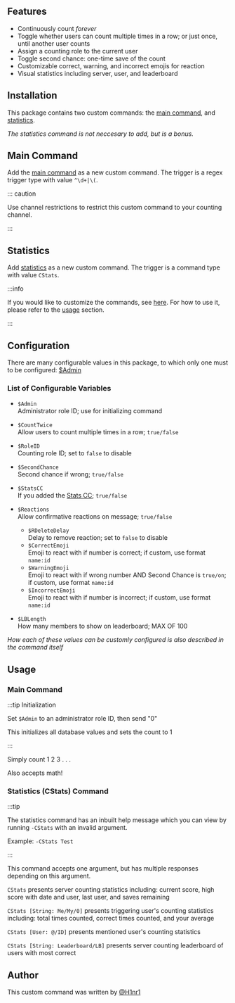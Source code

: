 ## Features

- Continuously count *forever*
- Toggle whether users can count multiple times in a row; or just once, until another user counts
- Assign a counting role to the current user
- Toggle second chance: one-time save of the count
- Customizable correct, warning, and incorrect emojis for reaction
- Visual statistics including server, user, and leaderboard

## Installation

This package contains two custom commands: the [main command](https://github.com/H1nr1/yagpdb-cc/blob/master/src/fun/counting/main.go.tmpl), and [statistics](https://github.com/H1nr1/yagpdb-cc/blob/master/src/fun/counting/stats.go.tmpl).

*The statistics command is not neccesary to add, but is a bonus.*

## Main Command

Add the [main command](https://github.com/H1nr1/yagpdb-cc/blob/master/src/fun/counting/main.go.tmpl) as a new custom command. The trigger is a regex trigger type with value `^\d+|\(`.

::: caution

Use channel restrictions to restrict this custom command to your counting channel.

:::

## Statistics

Add [statistics](https://github.com/H1nr1/yagpdb-cc/blob/master/src/fun/counting/stats.go.tmpl) as a new custom command. The trigger is a command type with value `CStats`.

:::info

If you would like to customize the commands, see [here](overview/#configuration). For how to use it, please refer to the [usage](overview/#usage) section.

:::

## Configuration

There are many configurable values in this package, to which only one must to be configured: [$Admin](https://github.com/H1nr1/yagpdb-cc/edit/master/website/docs/fun/counting/overview.md#list-of-configurable-variables)

### List of Configurable Variables

- `$Admin`<br />
Administrator role ID; use for initializing command

- `$CountTwice`<br />
Allow users to count multiple times in a row; `true/false`

- `$RoleID`<br />
Counting role ID; set to `false` to disable

- `$SecondChance`<br />
Second chance if wrong; `true/false`

- `$StatsCC`<br />
If you added the [Stats CC](https://github.com/H1nr1/yagpdb-cc/blob/master/src/fun/counting/stats.go.tmpl); `true/false`

- `$Reactions`<br />
Allow confirmative reactions on message; `true/false`

  - `$RDeleteDelay`<br />
  Delay to remove reaction; set to `false` to disable
  - `$CorrectEmoji`<br />
  Emoji to react with if number is correct; if custom, use format `name:id`
  - `$WarningEmoji`<br />
  Emoji to react with if wrong number AND Second Chance is `true/on`; if custom, use format `name:id`
  - `$IncorrectEmoji`<br />
  Emoji to react with if number is incorrect; if custom, use format `name:id`

- `$LBLength`<br />
How many members to show on leaderboard; MAX OF 100

*How each of these values can be customly configured is also described in the command itself*

## Usage

### Main Command

:::tip Initialization

Set `$Admin` to an administrator role ID, then send "0"

This initializes all database values and sets the count to 1

:::

Simply count 1 2 3 . . . 

Also accepts math!

### Statistics (CStats) Command

:::tip

The statistics command has an inbuilt help message which you can view by running `-CStats` with an invalid argument.

Example: `-CStats Test`

:::

This command accepts one argument, but has multiple responses depending on this argument.

`CStats` presents server counting statistics including: current score, high score with date and user, last user, and saves remaining

`CStats [String: Me/My/0]` presents triggering user's counting statistics including: total times counted, correct times counted, and your average

`CStats [User: @/ID]` presents mentioned user's counting statistics

`CStats [String: Leaderboard/LB]` presents server counting leaderboard of users with most correct

## Author

This custom command was written by [@H1nr1](https://github.com/H1nr1)

